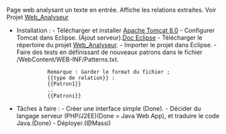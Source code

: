 Page web analysant un texte en entrée. Affiche les relations extraites. Voir Projet [Web_Analyseur](/Web_Analyseur)

- Installation :
	   - Télécharger et installer [Apache Tomcat 8.0](http://apache.mediamirrors.org/tomcat/tomcat-8/v8.0.41/bin/apache-tomcat-8.0.41.zip)
	   - Configurer Tomcat dans Eclipse. (Ajout serveur).[Doc Eclipse](http://help.eclipse.org/kepler/index.jsp?topic=%2Forg.eclipse.jst.server.ui.doc.user%2Ftopics%2Ftomcat.html)
	   - Télécharger le répertoire du projet [Web_Analyseur](/Web_Analyseur).
	   - Importer le projet dans Eclipse.
	   - Faire des tests en définissant de nouveaux patrons dans le fichier /WebContent/WEB-INF/Patterns.txt.

	   			Remarque : Garder le format du fichier ; 
	   			{{type de relation}} :
	   			{{Patron1}}
	   			..
	   			{{Patroni}}
- Tâches à faire : 
	   - Créer une interface simple (Done).
	   - Décider du langage serveur (PHP/J2EE)(Done = Java Web App), et traduire le code Java.(Done)
	   - Déployer.(@Massi)
